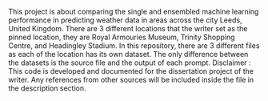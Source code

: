 This project is about comparing the single and ensembled machine learning performance in predicting weather data in areas across the city Leeds, United Kingdom. There are 3 different locations that the writer set as the pinned location, they are Royal Armouries Museum, Trinity Shopping Centre, and Headingley Stadium. In this repository, there are 3 different files as each of the location has its own dataset. The only difference between the datasets is the source file and the output of each prompt.
Disclaimer : This code is developed and documented for the dissertation project of the writer. Any references from other sources will be included inside the file in the description section.
